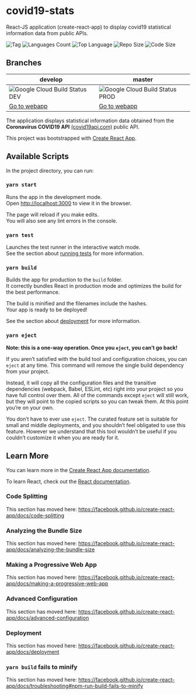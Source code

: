 # covid19-stats

React-JS application (create-react-app) to display covid19 statistical information data from public APIs.

![Tag](https://img.shields.io/github/v/tag/marcelomnc/covid19-stats) ![Languages Count](https://img.shields.io/github/languages/count/marcelomnc/covid19-stats) ![Top Language](https://img.shields.io/github/languages/top/marcelomnc/covid19-stats) ![Repo Size](https://img.shields.io/github/repo-size/marcelomnc/covid19-stats) ![Code Size](https://img.shields.io/github/languages/code-size/marcelomnc/covid19-stats)

## Branches

| develop                                                                                                                            | master                                                                                                                            |
| ---------------------------------------------------------------------------------------------------------------------------------- | --------------------------------------------------------------------------------------------------------------------------------- |
| ![Google Cloud Build Status DEV](https://storage.googleapis.com/covid19-stats-develop-build-status-badges/last-build-status-badge.svg) | ![Google Cloud Build Status PROD](https://storage.googleapis.com/covid19-stats-master-build-status-badges/last-build-status-badge.svg) |
| [Go to webapp](https://covid19-stats-284518.web.app) | [Go to webapp](https://covid19-stats-ccdf8.web.app)

The application displays statistical information data obtained from the **Coronavirus COVID19 API** [(covid19api.com)](https://documenter.getpostman.com/view/10808728/SzS8rjbc?version=latest) public API.

This project was bootstrapped with [Create React App](https://github.com/facebook/create-react-app).

## Available Scripts

In the project directory, you can run:

### `yarn start`

Runs the app in the development mode.<br />
Open [http://localhost:3000](http://localhost:3000) to view it in the browser.

The page will reload if you make edits.<br />
You will also see any lint errors in the console.

### `yarn test`

Launches the test runner in the interactive watch mode.<br />
See the section about [running tests](https://facebook.github.io/create-react-app/docs/running-tests) for more information.

### `yarn build`

Builds the app for production to the `build` folder.<br />
It correctly bundles React in production mode and optimizes the build for the best performance.

The build is minified and the filenames include the hashes.<br />
Your app is ready to be deployed!

See the section about [deployment](https://facebook.github.io/create-react-app/docs/deployment) for more information.

### `yarn eject`

**Note: this is a one-way operation. Once you `eject`, you can’t go back!**

If you aren’t satisfied with the build tool and configuration choices, you can `eject` at any time. This command will remove the single build dependency from your project.

Instead, it will copy all the configuration files and the transitive dependencies (webpack, Babel, ESLint, etc) right into your project so you have full control over them. All of the commands except `eject` will still work, but they will point to the copied scripts so you can tweak them. At this point you’re on your own.

You don’t have to ever use `eject`. The curated feature set is suitable for small and middle deployments, and you shouldn’t feel obligated to use this feature. However we understand that this tool wouldn’t be useful if you couldn’t customize it when you are ready for it.

## Learn More

You can learn more in the [Create React App documentation](https://facebook.github.io/create-react-app/docs/getting-started).

To learn React, check out the [React documentation](https://reactjs.org/).

### Code Splitting

This section has moved here: https://facebook.github.io/create-react-app/docs/code-splitting

### Analyzing the Bundle Size

This section has moved here: https://facebook.github.io/create-react-app/docs/analyzing-the-bundle-size

### Making a Progressive Web App

This section has moved here: https://facebook.github.io/create-react-app/docs/making-a-progressive-web-app

### Advanced Configuration

This section has moved here: https://facebook.github.io/create-react-app/docs/advanced-configuration

### Deployment

This section has moved here: https://facebook.github.io/create-react-app/docs/deployment

### `yarn build` fails to minify

This section has moved here: https://facebook.github.io/create-react-app/docs/troubleshooting#npm-run-build-fails-to-minify
